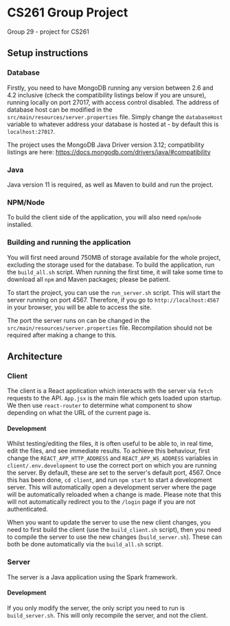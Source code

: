 # CS261 Group Project

Group 29 - project for CS261

## Setup instructions

### Database

Firstly, you need to have MongoDB running any version between 2.6 and 4.2 inclusive (check the compatibility listings below if you are unsure), running locally on port 27017, with access control disabled. The address of database host can be modified in the `src/main/resources/server.properties` file. Simply change the `databaseHost` variable to whatever address your database is hosted at - by default this is `localhost:27017`.

The project uses the MongoDB Java Driver version 3.12; compatibility listings are here: https://docs.mongodb.com/drivers/java/#compatibility

### Java

Java version 11 is required, as well as Maven to build and run the project.

### NPM/Node

To build the client side of the application, you will also need `npm`/`node` installed.

### Building and running the application

You will first need around 750MB of storage available for the whole project, excluding the storage used for the database.
To build the application, run the `build_all.sh` script. When running the first time, it will take some time to download all `npm` and Maven packages; please be patient.

To start the project, you can use the `run_server.sh` script. This will start the server running on port 4567. Therefore, if you go to `http://localhost:4567` in your browser, you will be able to access the site.

The port the server runs on can be changed in the `src/main/resources/server.properties` file. Recompilation should not be required after making a change to this.

## Architecture

### Client

The client is a React application which interacts with the server via `fetch` requests to the API. `App.jsx` is the main file which gets loaded upon startup. We then use `react-router` to determine what component to show depending on what the URL of the current page is.

#### Development

Whilst testing/editing the files, it is often useful to be able to, in real time, edit the files, and see immediate results. To achieve this behaviour, first change the `REACT_APP_HTTP_ADDRESS` and `REACT_APP_WS_ADDRESS` variables in `client/.env.development` to use the correct port on which you are running the server. By default, these are set to the server's default port, 4567.
Once this has been done, `cd client`, and run `npm start` to start a development server. This will automatically open a development server where the page will be automatically reloaded when a change is made. Please note that this will not automatically redirect you to the `/login` page if you are not authenticated.

When you want to update the server to use the new client changes, you need to first build the client (use the `build_client.sh` script), then you need to compile the server to use the new changes (`build_server.sh`). These can both be done automatically via the `build_all.sh` script.

### Server

The server is a Java application using the Spark framework.

#### Development

If you only modify the server, the only script you need to run is `build_server.sh`. This will only recompile the server, and not the client.
